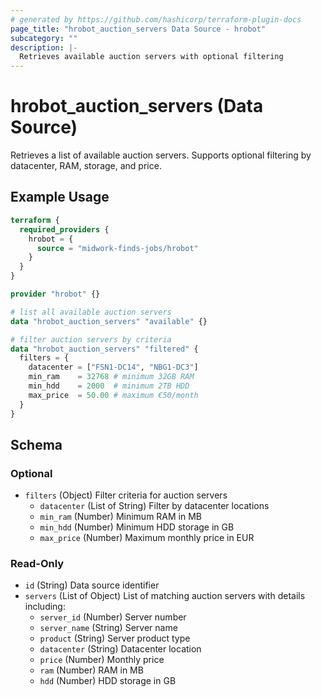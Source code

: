```yaml
---
# generated by https://github.com/hashicorp/terraform-plugin-docs
page_title: "hrobot_auction_servers Data Source - hrobot"
subcategory: ""
description: |-
  Retrieves available auction servers with optional filtering
---
```


# hrobot_auction_servers (Data Source)

Retrieves a list of available auction servers. Supports optional filtering by datacenter, RAM, storage, and price.

## Example Usage

```terraform
terraform {
  required_providers {
    hrobot = {
      source = "midwork-finds-jobs/hrobot"
    }
  }
}

provider "hrobot" {}

# list all available auction servers
data "hrobot_auction_servers" "available" {}

# filter auction servers by criteria
data "hrobot_auction_servers" "filtered" {
  filters = {
    datacenter = ["FSN1-DC14", "NBG1-DC3"]
    min_ram    = 32768 # minimum 32GB RAM
    min_hdd    = 2000  # minimum 2TB HDD
    max_price  = 50.00 # maximum €50/month
  }
}
```

<!-- schema generated by tfplugindocs -->
## Schema

### Optional

- `filters` (Object) Filter criteria for auction servers
  - `datacenter` (List of String) Filter by datacenter locations
  - `min_ram` (Number) Minimum RAM in MB
  - `min_hdd` (Number) Minimum HDD storage in GB
  - `max_price` (Number) Maximum monthly price in EUR

### Read-Only

- `id` (String) Data source identifier
- `servers` (List of Object) List of matching auction servers with details including:
  - `server_id` (Number) Server number
  - `server_name` (String) Server name
  - `product` (String) Server product type
  - `datacenter` (String) Datacenter location
  - `price` (Number) Monthly price
  - `ram` (Number) RAM in MB
  - `hdd` (Number) HDD storage in GB
